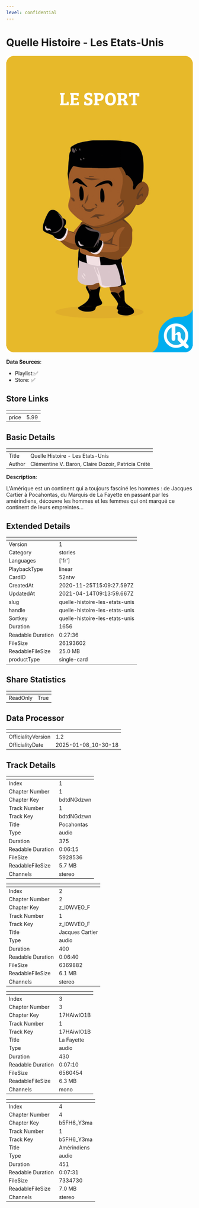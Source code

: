 ```yaml
---
level: confidential
---
```

# Quelle Histoire - Les Etats-Unis

![card_[52ntw].png](../../img/cards/card_[52ntw].png)

**Data Sources**: 

- Playlist:✅
- Store: ✅


## Store Links

| <!-- --> | <!-- --> |
| - | - |
| price | 5.99 |


## Basic Details

| <!-- --> | <!-- --> |
| - | - |
| Title | Quelle Histoire - Les Etats-Unis |
| Author | Clémentine V. Baron, Claire Dozoir, Patricia Crété |

**Description**:

L'Amérique est un continent qui a toujours fasciné les hommes : de Jacques Cartier à Pocahontas, du Marquis de La Fayette en passant par les amérindiens, découvre les hommes et les femmes qui ont marqué ce continent de leurs empreintes…


## Extended Details

| <!-- --> | <!-- --> |
| - | - |
| Version | 1 |
| Category | stories |
| Languages | ['fr'] |
| PlaybackType | linear |
| CardID | 52ntw |
| CreatedAt | 2020-11-25T15:09:27.597Z |
| UpdatedAt | 2021-04-14T09:13:59.667Z |
| slug | quelle-histoire-les-etats-unis |
| handle | quelle-histoire-les-etats-unis |
| Sortkey | quelle-histoire-les-etats-unis |
| Duration | 1656 |
| Readable Duration | 0:27:36 |
| FileSize | 26193602 |
| ReadableFileSize | 25.0 MB |
| productType | single-card |


## Share Statistics

| <!-- --> | <!-- --> |
| - | - |
| ReadOnly | True |


## Data Processor

| <!-- --> | <!-- --> |
| - | - |
| OfficialityVersion | 1.2
| OfficialityDate | 2025-01-08_10-30-18


## Track Details

| <!-- --> | <!-- --> |
| - | - |
| Index | 1 |
| Chapter Number | 1 |
| Chapter Key | bdtdNGdzwn |
| Track Number | 1 |
| Track Key | bdtdNGdzwn |
| Title | Pocahontas |
| Type | audio |
| Duration | 375 |
| Readable Duration | 0:06:15 |
| FileSize | 5928536 |
| ReadableFileSize | 5.7 MB |
| Channels | stereo |

| <!-- --> | <!-- --> |
| - | - |
| Index | 2 |
| Chapter Number | 2 |
| Chapter Key | z_l0WVEO_F |
| Track Number | 1 |
| Track Key | z_l0WVEO_F |
| Title | Jacques Cartier |
| Type | audio |
| Duration | 400 |
| Readable Duration | 0:06:40 |
| FileSize | 6369882 |
| ReadableFileSize | 6.1 MB |
| Channels | stereo |

| <!-- --> | <!-- --> |
| - | - |
| Index | 3 |
| Chapter Number | 3 |
| Chapter Key | 17HAiwIO1B |
| Track Number | 1 |
| Track Key | 17HAiwIO1B |
| Title | La Fayette |
| Type | audio |
| Duration | 430 |
| Readable Duration | 0:07:10 |
| FileSize | 6560454 |
| ReadableFileSize | 6.3 MB |
| Channels | mono |

| <!-- --> | <!-- --> |
| - | - |
| Index | 4 |
| Chapter Number | 4 |
| Chapter Key | b5FH6_Y3ma |
| Track Number | 1 |
| Track Key | b5FH6_Y3ma |
| Title | Amérindiens |
| Type | audio |
| Duration | 451 |
| Readable Duration | 0:07:31 |
| FileSize | 7334730 |
| ReadableFileSize | 7.0 MB |
| Channels | stereo |

